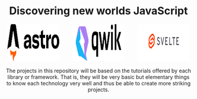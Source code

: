 <div align="center">
  <h1>Discovering new worlds JavaScript</h1>

  <img src="./.readme-static/astro.svg" alt="Astro Logo" width="140" height="100" />
  <img src="./.readme-static/qwik.svg" alt="Qwik Logo" width="140" height="100" style="margin: 0 2rem;" />
  <img src="./.readme-static/svelte.svg" alt="Svelte Logo" width="140" height="100" />
</div>

<p align="center">The projects in this repository will be based on the tutorials offered by each library or framework. That is, they will be very basic but elementary things to know each technology very well and thus be able to create more striking projects.</p>